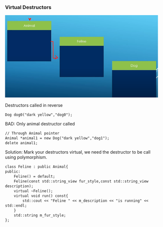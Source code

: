 ### Virtual Destructors

![cap](cap.png)

Destructors called in reverse

	Dog dog0("dark yellow","dog0");

BAD: Only animal destructor called

	// Through Animal pointer
	Animal *animal1 = new Dog("dark yellow","dog1");
	delete animal1;

Solution: Mark your destructors virtual, we need the destructor to be call using polymorphism.

	class Feline : public Animal{
	public:
		Feline() = default;
		Feline(const std::string_view fur_style,const std::string_view description);
		virtual ~Feline();
		virtual void run() const{
			std::cout << "Feline " << m_description << "is running" << std::endl;
		}
		std::string m_fur_style;
	};